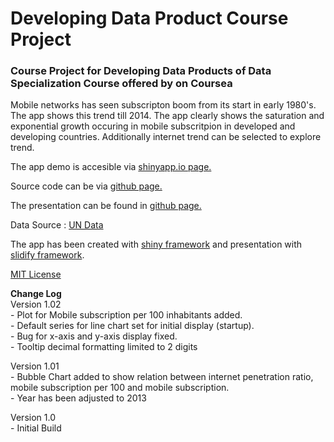 # Developing Data Product Course Project
### Course Project for Developing Data Products of Data Specialization Course offered by on Coursea

Mobile networks has seen subscripton boom from its start in early 1980's. The app shows this trend till 2014. The app clearly shows the saturation and exponential growth occuring in  mobile subscritpion in developed and developing countries.
Additionally internet trend can be selected to explore trend.

The app demo is accesible via [shinyapp.io page.](http://sirujam.shinyapps.io/Telecom_Trend)

Source code can be 	 via [github page.](https://github.com/sirujam/developingDataProduct)

The presentation can be found in [github page.](https://sirujam.github.com/courseProjectPitch/index.html)

Data Source : [UN Data](http://data.un.org)

The app has been created with [shiny framework](http://shiny.rstudio.com/) and presentation with [slidify framework](http://ramnathv.github.io/slidify/).

[MIT License](http://opensource.org/licenses/MIT)

__Change Log__  
Version 1.02  
    - Plot for Mobile subscription per 100 inhabitants added.  
    - Default series for line chart set for initial display (startup).  
    - Bug for x-axis and y-axis display fixed.  
    - Tooltip decimal formatting limited to 2 digits

Version 1.01  
    - Bubble Chart added to show relation between internet penetration ratio, mobile subscription per 100 and mobile subscription.  
	- Year has been adjusted to 2013
    
Version 1.0  
    - Initial Build  